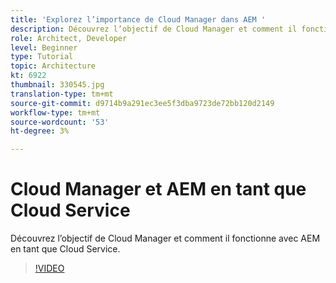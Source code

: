 ```yaml
---
title: 'Explorez l’importance de Cloud Manager dans AEM '
description: Découvrez l’objectif de Cloud Manager et comment il fonctionne avec AEM en tant que Cloud Service.
role: Architect, Developer
level: Beginner
type: Tutorial
topic: Architecture
kt: 6922
thumbnail: 330545.jpg
translation-type: tm+mt
source-git-commit: d9714b9a291ec3ee5f3dba9723de72bb120d2149
workflow-type: tm+mt
source-wordcount: '53'
ht-degree: 3%

---
```



# Cloud Manager et AEM en tant que Cloud Service

Découvrez l’objectif de Cloud Manager et comment il fonctionne avec AEM en tant que Cloud Service.

>[!VIDEO](https://video.tv.adobe.com/v/330545/?quality=12&learn=on)